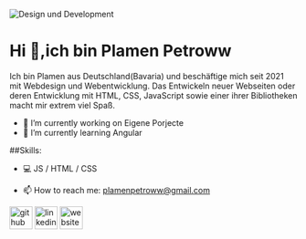 ![Design und Development](https://www.analyticsinsight.net/wp-content/uploads/2020/11/Artificial-Intelligence-5.jpg)
# Hi 👋,ich bin Plamen Petroww

Ich bin Plamen aus Deutschland(Bavaria) und beschäftige mich seit 2021 mit Webdesign und Webentwicklung. Das Entwickeln neuer Webseiten oder deren Entwicklung mit HTML, CSS, JavaScript sowie einer ihrer Bibliotheken macht mir extrem viel Spaß.

- 🔭 I’m currently working on Eigene Porjecte 
- 🌱 I’m currently learning Angular 

##Skills:
* 💻 JS / HTML / CSS

- 📫 How to reach me: plamenpetroww@gmail.com  

[<img src='https://cdn.jsdelivr.net/npm/simple-icons@3.0.1/icons/github.svg' alt='github' height='40'>](https://github.com/plamenpetroww)  [<img src='https://cdn.jsdelivr.net/npm/simple-icons@3.0.1/icons/linkedin.svg' alt='linkedin' height='40'>](https://www.linkedin.com/in/PlamenPetrov/)  [<img src='https://cdn.jsdelivr.net/npm/simple-icons@3.0.1/icons/icloud.svg' alt='website' height='40'>](https://kontakt.petroww.com/)  




